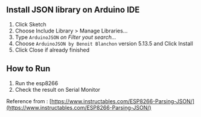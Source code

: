 ## Install JSON library on Arduino IDE

1. Click Sketch
2. Choose Include Library > Manage Libraries...
3. Type `ArduinoJSON` <i>on Filter yout search...</i>
4. Choose `ArduinoJSON by Benoit Blanchon` version 5.13.5 and Click Install
5. Click Close if already finished

## How to Run

1. Run the esp8266
2. Check the result on Serial Monitor

Reference from : [https://www.instructables.com/ESP8266-Parsing-JSON/](https://www.instructables.com/ESP8266-Parsing-JSON/)
